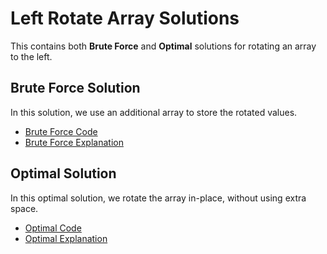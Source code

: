 # Left Rotate Array Solutions

This contains both **Brute Force** and **Optimal** solutions for rotating an array to the left.

## Brute Force Solution
In this solution, we use an additional array to store the rotated values.

- [Brute Force Code](./leftRotateBruteForce.java)
- [Brute Force Explanation](./leftRotateBruteForce.md)

## Optimal Solution
In this optimal solution, we rotate the array in-place, without using extra space.

- [Optimal Code](./leftRotateOptimal.java)
- [Optimal Explanation](./leftRotateOptimal.md)
